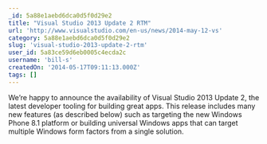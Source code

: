 ```yaml
---
_id: 5a88e1aebd6dca0d5f0d29e2
title: "Visual Studio 2013 Update 2 RTM"
url: 'http://www.visualstudio.com/en-us/news/2014-may-12-vs'
category: 5a88e1aebd6dca0d5f0d29e2
slug: 'visual-studio-2013-update-2-rtm'
user_id: 5a83ce59d6eb0005c4ecda2c
username: 'bill-s'
createdOn: '2014-05-17T09:11:13.000Z'
tags: []
---
```


We’re happy to announce the availability of Visual Studio 2013 Update 2, the latest developer tooling for building great apps. This release includes many new features (as described below) such as targeting the new Windows Phone 8.1 platform or building universal Windows apps that can target multiple Windows form factors from a single solution.

